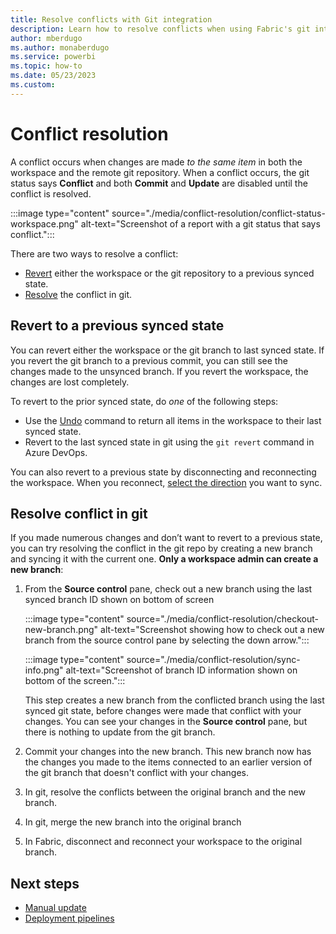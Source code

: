 ```yaml
---
title: Resolve conflicts with Git integration
description: Learn how to resolve conflicts when using Fabric's git integration tools.
author: mberdugo
ms.author: monaberdugo
ms.service: powerbi
ms.topic: how-to
ms.date: 05/23/2023
ms.custom: 
---
```


# Conflict resolution

A conflict occurs when changes are made *to the same item* in both the workspace and the remote git repository. When a conflict occurs, the git status says **Conflict** and both **Commit** and **Update** are disabled until the conflict is resolved.

:::image type="content" source="./media/conflict-resolution/conflict-status-workspace.png" alt-text="Screenshot of a report with a git status that says conflict.":::

There are two ways to resolve a conflict:

- [Revert](#revert-to-a-previous-synced-state) either the workspace or the git repository to a previous synced state.
- [Resolve](#resolve-conflict-in-git) the conflict in git.

## Revert to a previous synced state

You can revert either the workspace or the git branch to last synced state. If you revert the git branch to a previous commit, you can still see the changes made to the unsynced branch. If you revert the workspace, the changes are lost completely.

To revert to the prior synced state, do *one* of the following steps:

- Use the [Undo](./git-get-started.md#commit-changes-to-git) command to return all items in the workspace to their last synced state.
- Revert to the last synced state in git using the `git revert` command in Azure DevOps.

 You can also revert to a previous state by disconnecting and reconnecting the workspace. When you reconnect, [select the direction](./git-integration-process.md#connect-and-sync) you want to sync.

## Resolve conflict in git

If you made numerous changes and don’t want to revert to a previous state, you can try resolving the conflict in the git repo by creating a new branch and syncing it with the current one. **Only a workspace admin can create a new branch**:

1. From the **Source control** pane, check out a new branch using the last synced branch ID shown on bottom of screen

   :::image type="content" source="./media/conflict-resolution/checkout-new-branch.png" alt-text="Screenshot showing how to check out a new branch from the source control pane by selecting the down arrow.":::

   :::image type="content" source="./media/conflict-resolution/sync-info.png" alt-text="Screenshot of branch ID information shown on bottom of the screen.":::

   This step creates a new branch from the conflicted branch using the last synced git state, before changes were made that conflict with your changes. You can see your changes in the **Source control** pane, but there is nothing to update from the git branch.

1. Commit your changes into the new branch. This new branch now has the changes you made to the items connected to an earlier version of the git branch that doesn't conflict with your changes.
1. In git, resolve the conflicts between the original branch and the new branch.
1. In git, merge the new branch into the original branch
1. In Fabric, disconnect and reconnect your workspace to the original branch.

## Next steps

- [Manual update](./partial-update.md)
- [Deployment pipelines](../deployment-pipelines/intro-to-deployment-pipelines.md)

